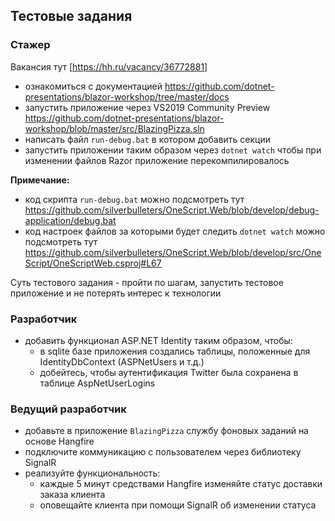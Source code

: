 ## Тестовые задания

### Стажер

Вакансия тут [https://hh.ru/vacancy/36772881]

* ознакомиться с документацией https://github.com/dotnet-presentations/blazor-workshop/tree/master/docs
* запустить приложение через VS2019 Community Preview https://github.com/dotnet-presentations/blazor-workshop/blob/master/src/BlazingPizza.sln
* написать файл `run-debug.bat` в котором добавить секции 
* запустить приложении таким образом через `dotnet watch` чтобы при изменении файлов Razor приложение перекомпилировалось

**Примечание:**

* код скрипта `run-debug.bat` можно подсмотреть тут https://github.com/silverbulleters/OneScript.Web/blob/develop/debug-application/debug.bat
* код настроек файлов за которыми будет следить `dotnet watch` можно подсмотреть тут https://github.com/silverbulleters/OneScript.Web/blob/develop/src/OneScript/OneScriptWeb.csproj#L67

Суть тестового задания - пройти по шагам, запустить тестовое приложение и не потерять интерес к технологии

### Разработчик

* добавить функционал ASP.NET Identity таким образом, чтобы:
  * в sqlite базе приложения создались таблицы, положенные для IdentityDbContext (ASPNetUsers и т.д.)
  * добейтесь, чтобы аутентификация Twitter была сохранена в таблице AspNetUserLogins

### Ведущий разработчик

* добавьте в приложение `BlazingPizza` службу фоновых заданий на основе Hangfire
* подключите коммуникацию с пользователем через библиотеку SignalR
* реализуйте функциональность:
  * каждые 5 минут средствами Hangfire изменяйте статус доставки заказа клиента
  * оповещайте клиента при помощи SignalR об изменении статуса
